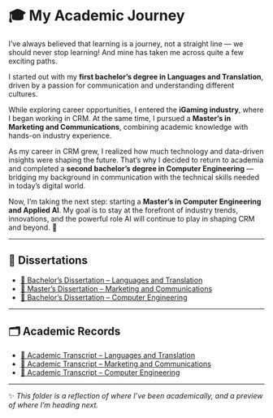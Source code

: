  # 🎓 My Academic Journey  

I’ve always believed that learning is a journey, not a straight line — we should never stop learning! And mine has taken me across quite a few exciting paths.  

I started out with my **first bachelor’s degree in Languages and Translation**, driven by a passion for communication and understanding different cultures.  

While exploring career opportunities, I entered the **iGaming industry**, where I began working in CRM. At the same time, I pursued a **Master’s in Marketing and Communications**, combining academic knowledge with hands-on industry experience.  

As my career in CRM grew, I realized how much technology and data-driven insights were shaping the future. That’s why I decided to return to academia and completed a **second bachelor’s degree in Computer Engineering** — bridging my background in communication with the technical skills needed in today’s digital world.  

Now, I’m taking the next step: starting a **Master’s in Computer Engineering and Applied AI**. My goal is to stay at the forefront of industry trends, innovations, and the powerful role AI will continue to play in shaping CRM and beyond. 🚀  

---

## 📑 Dissertations  
- [📘 Bachelor’s Dissertation – Languages and Translation](./Thesis%20(Italian)%20-%20B.A.%20Languages%20and%20Translation%20(L-12).pdf)  
- [📗 Master’s Dissertation – Marketing and Communications](./Thesis%20(Italian)%20-%20M.A.%20Marketing%20and%20Communication%20(LM-59).pdf)  
- [📕 Bachelor’s Dissertation – Computer Engineering](./Bachelor_Computer_Engineering_Dissertation.pdf)  

---

## 🗂️ Academic Records  
- [📄 Academic Transcript – Languages and Translation](./Transcript_Languages.pdf)  
- [📄 Academic Transcript – Marketing and Communications](./Transcript_Marketing.pdf)  
- [📄 Academic Transcript – Computer Engineering](./Transcript_Computer_Engineering.pdf)  

---

✨ *This folder is a reflection of where I’ve been academically, and a preview of where I’m heading next.*
